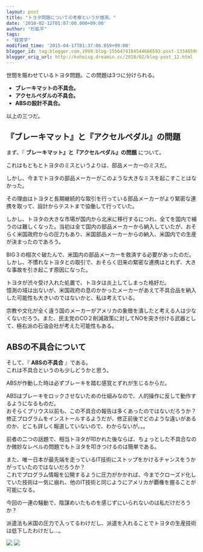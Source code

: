 ```yaml
---
layout: post
title: "トヨタ問題についての考察というか憶測。"
date: '2010-02-12T01:07:00.000+09:00'
author: "杉紘平"
tags:
- "経営学"
modified_time: '2015-04-17T01:37:06.859+09:00'
blogger_id: tag:blogger.com,1999:blog-1556474184544666593.post-133465900011663441
blogger_orig_url: http://koheisg.dreamin.cc/2010/02/blog-post_12.html
---
```


世間を賑わせているトヨタ問題。この問題は3つに分けられる。  

- **ブレーキマットの不具合。**  
- **アクセルペダルの不具合。**  
- **ABSの設計不具合。**  

以上の三つだ。


## 『ブレーキマット』と『アクセルペダル』の問題

まず、『 **ブレーキマット』と『アクセルペダル』の問題** について。   

これはもともとトヨタのミスというよりは、部品メーカーのミスだ。  

しかし、今までトヨタの部品メーカーがこのような大きなミスを起こすことはなかった。  

その理由はトヨタと長期継続的な取引を行っている部品メーカーがより緊密な連携を取って、設計からテストまで協働して行っていた。  


しかし、トヨタの大きな市場が国内から北米に移行するにつれ、全てを国内で補うのは難しくなった。当初は全て国内の部品メーカーから納入していたが、おそらく米国政府からの圧力もあり、米国部品メーカーからの納入、米国内での生産が決まったのであろう。  


BIG３の相次ぐ破たんで、米国内の部品メーカーを救済する必要があったのだ。  
しかし、不慣れなトヨタとの取引で、おそらく旧来の緊密な連携はとれず、大きな事故を引き起こす原因になった。  


トヨタが渋々受け入れた処置で、トヨタは炎上してしまった格好だ。  
憶測の域は出ないが、米国政府の息のかかったメーカーがあえて不具合品を納入した可能性も大きいのではないかと、私は考えている。  

宗教や文化が全く違う国のメーカーがアメリカの象徴を潰したと考える人は少なくないだろう。また、民主党のCO２削減政策に対してNOを突き付ける武器として、極右派の石油会社が考えた可能性もある。  


## ABSの不具合について


そして、『 **ABSの不具合** 』である。  
これは不具合というのも少しどうかと思う。  

ABSが作動した時は必ずブレーキを踏む感覚とずれが生じるからだ。  

ABSはブレーキをロックさせないための仕組みなので、人的操作に反して動作するようになるものだ。  
おそらくプリウス以前も、この不具合の報告は多くあったのではないだろうか？  
修正プログラムをインストールするようだが、修正前後でどのような違いがあるのか、どこも詳しく報道していないので、わからないが。。。  




前者の二つの話題で、相当トヨタが叩かれた後ならば、ちょっとした不具合なのか微妙なレベルの問題でもトヨタを叩きつけるのは簡単である。  


また、唯一日本が最先端を走っているIT技術にストップをかけるチャンスをうかがっていたのではないだろうか？  
これでプログラム情報を公開するように圧力がかかれば、今までクローズド化していた技術は一気に崩れ、他のIT技術と同じようにアメリカが覇権を握ることが可能になる。  




今回の一連の騒動で、陰謀めいたものを感じずにいられないのは私だけだろうか？  




派遣法も米国の圧力で入ってるわけだし、派遣を入れることでトヨタの生産技術は低下したわけだし…。  


[![](http://ws.assoc-amazon.jp/widgets/q?_encoding=UTF8&Format=_SL110_&ASIN=4478460019&MarketPlace=JP&ID=AsinImage&WS=1&tag=koheisg-22&ServiceVersion=20070822)](http://www.amazon.co.jp/gp/product/4478460019/ref=as_li_ss_il?ie=UTF8&tag=koheisg-22&linkCode=as2&camp=247&creative=7399&creativeASIN=4478460019) ![](http://www.assoc-amazon.jp/e/ir?t=koheisg-22&l=as2&o=9&a=4478460019)
